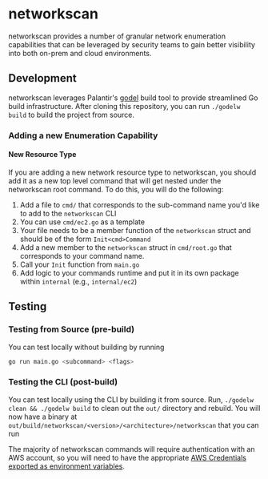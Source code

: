 # networkscan

networkscan provides a number of granular network enumeration capabilities that can be leveraged by security teams to gain better visibility into both on-prem and cloud environments.

## Development

networkscan leverages Palantir's [godel](https://github.com/palantir/godel) build tool to provide streamlined Go build infrastructure. After cloning this repository, you can run `./godelw build` to build the project from source.

### Adding a new Enumeration Capability

#### New Resource Type

If you are adding a new network resource type to networkscan, you should add it as a new top level command that will get nested under the networkscan root command. To do this, you will do the following:

1. Add a file to `cmd/` that corresponds to the sub-command name you'd like to add to the `networkscan` CLI
2. You can use `cmd/ec2.go` as a template
3. Your file needs to be a member function of the `networkscan` struct and should be of the form `Init<cmd>Command`
4. Add a new member to the `networkscan` struct in `cmd/root.go` that corresponds to your command name.
5. Call your `Init` function from `main.go`
6. Add logic to your commands runtime and put it in its own package within `internal` (e.g., `internal/ec2`)

## Testing

### Testing from Source (pre-build)

You can test locally without building by running

```bash
go run main.go <subcommand> <flags>
```

### Testing the CLI (post-build)

You can test locally using the CLI by building it from source. Run, `./godelw clean && ./godelw build` to clean out the `out/` directory and rebuild. You will now have a binary at `out/build/networkscan/<version>/<architecture>/networkscan` that you can run

The majority of networkscan commands will require authentication with an AWS account, so you will need to have the appropriate [AWS Credentials exported as environment variables](https://docs.aws.amazon.com/cli/v1/userguide/cli-configure-envvars.html).
